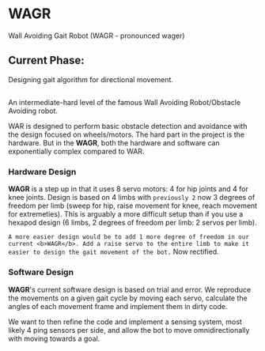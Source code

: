 # WAGR
Wall Avoiding Gait Robot (WAGR - pronounced wager)

## Current Phase: 
Designing gait algorithm for directional movement. 

##
An intermediate-hard level of the famous Wall Avoiding Robot/Obstacle Avoiding robot.

WAR is designed to perform basic obstacle detection and avoidance with the design focused on wheels/motors. The hard part in the project is the hardware. But in the <b>WAGR</b>, both the hardware and software can exponentially complex compared to WAR.

### Hardware Design
<b>WAGR</b> is a step up in that it uses 8 servo motors: 4 for hip joints and 4 for knee joints. Design is based on 4 limbs with `previously 2` now 3 degrees of freedom per limb (sweep for hip, raise movement for knee, reach movement for extremeties). This is arguably a more difficult setup than if you use a hexapod design (6 limbs, 2 degrees of freedom per limb: 2 servos per limb).

`A more easier design would be to add 1 more degree of freedom in our current <b>WAGR</b>. Add a raise servo to the entire limb to make it easier to design the gait movement of the bot.` Now rectified.

### Software Design
<b>WAGR</b>'s current software design is based on trial and error. We reproduce the movements on a given gait cycle by moving each servo, calculate the angles of each movement frame and implement them in dirty code.

We want to then refine the code and implement a sensing system, most likely 4 ping sensors per side, and allow the bot to move omnidirectionally with moving towards a goal.

#
